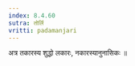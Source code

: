 ```yaml
---
index: 8.4.60
sutra: तोर्लि
vritti: padamanjari
---
```


 अत्र तकारस्य शुद्धो लकारः, नकारस्यानुनासिकः ॥